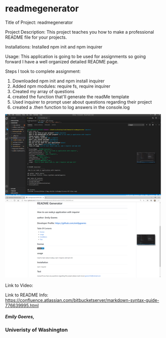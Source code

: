# readmegenerator
Title of Project:
readmegenerator

Project Description:
This project teaches you how to make a professional README file for your projects.


Installations:
Installed npm init and npm inquirer

Usage:
This application is going to be used for assignments so going forward I have a well organized detailed README page.

Steps I took to complete assignment:
1. Downloaded npm init and npm install inquirer
2. Added npm modules: require fs, require inquirer
3. Created my array of questions
4. created the function that'll generate the readMe template
5. Used inquirer to prompt user about questions regarding their project
6. created a .then function to log answers in the console.log 

<!-- ![README Generator](https://github.com/emilygoeres/readmegenerator/blob/master/readme.PNG)  -->

![README Generator](https://github.com/emilygoeres/readmegenerator/blob/master/readme.PNG)
![README Generator](https://github.com/emilygoeres/readmegenerator/blob/master/readme1.PNG)

Link to Video:

Link to README Info:
https://confluence.atlassian.com/bitbucketserver/markdown-syntax-guide-776639995.html

##### Emily Goeres, 
### Univeristy of Washington
